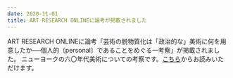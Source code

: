 ```yaml
---
date: 2020-11-01
title: ART RESEARCH ONLINEに論考が掲載されました
---
```

ART RESEARCH ONLINEに論考「芸術の脱物質化は「政治的な」美術に何を用意したか──個人的〔personal〕であることをめぐる一考察」が掲載されました。
ニューヨークの六〇年代美術についての考察です。[こちら](https://www.artresearchonline.com/issue-2b)からお読みいただけます。

